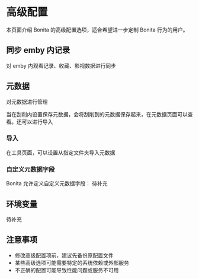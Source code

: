# 高级配置

本页面介绍 Bonita 的高级配置选项，适合希望进一步定制 Bonita 行为的用户。

## 同步 emby 内记录

对 emby 内观看记录、收藏、影视数据进行同步

## 元数据

对元数据进行管理

当在刮削内设置保存元数据，会将刮削到的元数据保存起来，在元数据页面可以查看。还可以进行导入

### 导入

在工具页面，可以设置从指定文件夹导入元数据

### 自定义元数据字段

Bonita 允许定义自定义元数据字段：
待补充

## 环境变量

待补充

## 注意事项

- 修改高级配置项前，建议先备份原配置文件
- 某些高级选项可能需要特定的系统依赖或外部服务
- 不正确的配置可能导致性能问题或服务不可用
